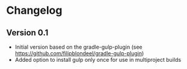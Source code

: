 Changelog
=========

Version 0.1
-----------

* Initial version based on the gradle-gulp-plugin (see https://github.com/filipblondeel/gradle-gulp-plugin)
* Added option to install gulp only once for use in multiproject builds

